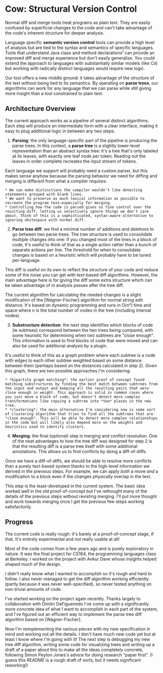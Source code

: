 # Cow: Structural Version Control
Normal diff and merge tools treat programs as plain text. They are easily confused by superficial changes to the code and can't take advantage of the code's inherent structure for deeper analysis.

Language specific **semantic version control** tools can provide a high level of analysis but are tied to the syntax and semantics of specific languages. Tools that understand Java class and method declarations¹ can provide an improved diff and merge experience but don't easily generalize. You could extend the approach to languages with substantially similar models (like C♯) but working with radically distinct languages would require new logic.

Our tool offers a new middle ground: it takes advantage of the *structure* of the text without being tied to its semantics. By operating on **parse trees**, our algorithms can work for any language that we can parse while still giving more insight than a tool constrained to plain text.

## Architecture Overview

The current approach works as a pipeline of several distinct algorithms. Each step will produce an intermediate form with a clear interface, making it easy to plug additional logic in between any two steps.

  1. **Parsing**: the only language-specific part of the pipeline is producing the parse trees. In this context, a **parse tree** is a slightly lower-level representation than an abstract syntax tree: it's a tree that's only labeled at its leaves, with exactly one leaf node per token. Reading out the leaves in order complete recreates the input stream of tokens.
  
  Each language we support will probably need a custom parser, but this makes sense anyhow because the parsing behavior we need for diffing and merging is different from what a compiler requires:
  
    * We can make distinctions the compiler wouldn't like detecting statements grouped with blank lines.
    * We want to preserve as much lexical information as possible to recreate the program text—especially for merging.
    * Controlling how the code is parsed gives us fine control over the resulting diff, letting us selectively ignore things we don't care about. Think of this is a sophisticated, syntax-aware alternative to ignoring whitespace with normal diff.
  
  2. **Parse tree diff**: we find a minimal number of additions and deletions to go between two parse trees. The tree structure is used to consolidate multiple changes into one: if you changed most of the lines in a block of code, it's useful to think of that as a single action rather than a bunch of separate actions per line. The threshold for when to consolidate changes is based on a heuristic which will probably have to be tuned per-language.
  
  This diff is useful on its own to reflect the structure of your code and reduce some of the noise you can get with text-based diff algorithms. However, the main advantage here is for giving the diff some extra structure which can be taken advantage of in analysis passes after the tree diff.
  
  The current algorithm for calculating the needed changes is a slight modification of the [Wagner-Fischer] algorithm for normal string edit distance. It's based on dynamic programming and runs in O(n²) time and space where n is the total number of nodes in the tree (including internal nodes).
  
  3. **Substructure detection**: the next step identifies which blocks of code (ie subtrees) correspond between the two trees being compared, with some heuristic for determining when two subtrees are "close enough". This information is used to find blocks of code that were moved and can also be used for additional analysis by a plugin.
  
  It's useful to think of this as a graph problem where each subtree is a node with edges to each other subtree weighted based on some distance between them (perhaps based on the distances calculated in step 2). Given this graph, there are two possible approaches I'm considering:
  
    * *bipartite graph matching*: the earlier proof of concept found matching substructures by finding the best match between subtrees from the input and output and keeping all the resulting pairs that were close enough in weight. This approach is solid in common cases where you just move a block of code, but doesn't detect more complex transformations like copying a subtree into *two* places in the new tree.
    * *clustering*: the main alternative I'm considering now is some sort of clustering algorithm that tries to find all the subtrees that are "close enough". This will be able to detect more complex relationships in the code but will likely also depend more on the weights and heuristics used to identify clusters.
    
  4. **Merging**: the final (optional) step is merging and conflict resolution. One of the neat advantages to how the tree diff was designed for step 2 is that the resulting diff is a parse tree itself with some additional annotations. This allows us to find conflicts by doing a diff-of-diffs.
  
  Once we have a diff-of-diffs, we should be able to resolve more conflicts than a purely text-based system thanks to the high-level information we derived in the previous steps. For example, we can apply *both* a move *and* a modification to a block even if the changes physically overlap in the text.
  
  This step is the least-developed in the current system. The basic idea worked well in the old proof-of-concept but I've rethought many of the details of the previous steps without revisting merging. I'll put more thought and work towards merging once I get the previous few steps working satisfactorily.


## Progress

The current code is really rough: it's barely at a proof-of-concept stage, if that. It's entirely experimental and not really usable at all!

Most of the code comes from a few years ago and is purely exploratory in nature. It was the final project for CS164, the programming languages class at Berkeley. I worked on the project with Ankur Dave whose insights helped shaped much of the design.

I didn't really know what I wanted to accomplish so it's rough and hard to follow. I also never managed to get the diff algorithm working efficiently (partly because it was never well-specified), so never tested anything on non-trivial amounts of code.

I've started working on the project again recently. Thanks largely to collaboration with Dimitri DeFigueiredo I've come up with a significantly more concrete idea of what I want to accomplish in each part of the system, and I've figured out an efficient way to implement the parse tree diff algorithm based on [Wagner-Fischer].

Now I'm reimplementing the various pieces with my new specification in mind and working out all the details. I don't have much new code yet but at least I know where I'm going with it! The next step is debugging my new tree diff algorithm, writing some code for visualizing trees and writing up a draft of a paper about this to make all the ideas completely concrete, following Simon Peyton Jones's advice for doing research "paper first". (I guess this README is a rough draft of sorts, but it needs significant reworking!)
